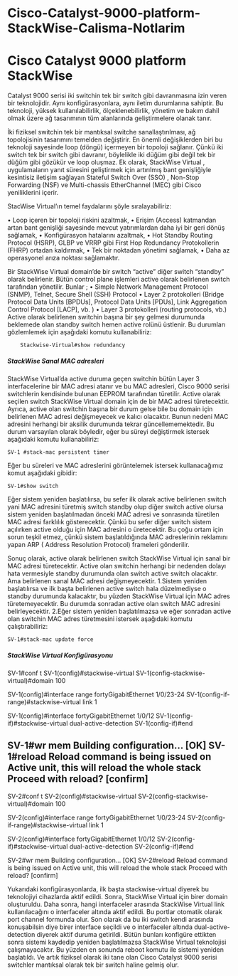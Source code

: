 # Cisco-Catalyst-9000-platform-StackWise-Calisma-Notlarim
# Cisco Catalyst 9000 platform StackWise
Catalyst 9000 serisi iki switchin tek bir switch gibi davranmasına izin veren bir teknolojidir. Aynı konfigürasyonlara, aynı iletim durumlarına sahiptir. Bu teknoloji, yüksek kullanılabilirlik, ölçeklenebilirlik, yönetim ve bakım dahil olmak üzere ağ tasarımının tüm alanlarında geliştirmelere olanak tanır.

İki fiziksel switchin tek bir mantıksal switche sanallaştırılması, ağ topolojisinin tasarımını temelden değiştirir. En önemli değişiklerden biri bu teknoloji sayesinde loop (döngü) içermeyen bir topoloji sağlanır. Çünkü iki switch tek bir switch gibi davranır, böylelikle iki düğüm gibi değil tek bir düğüm gibi gözükür ve loop oluşmaz.
Ek olarak, StackWise Virtual , uygulamaların yanıt süresini geliştirmek için artırılmış bant genişliğiyle kesintisiz iletişim sağlayan Stateful Switch Over (SSO) , Non-Stop Forwarding (NSF) ve Multi-chassis EtherChannel (MEC) gibi Cisco yeniliklerini içerir.

StacWise Virtual’ın temel faydalarını şöyle sıralayabiliriz:

•	Loop içeren bir topoloji riskini azaltmak,
•	Erişim (Access) katmandan artan bant genişliği sayesinde mevcut yatırımlardan daha iyi bir geri dönüş sağlamak,
•	Konfigürasyon hatalarını azaltmak,
•	Hot Standby Routing Protocol (HSRP), GLBP ve VRRP gibi First Hop Redundancy Protokollerin (FHRP) ortadan kaldırmak,
•	Tek bir noktadan yönetimi sağlamak,
•	Daha az operasyonel arıza noktası sağlamaktır.

Bir StackWise Virtual domain’de bir switch “active” diğer switch “standby” olarak belirlenir. Bütün control plane işlemleri active olarak belirlenen switch tarafından yönetilir. Bunlar ;
•	Simple Network Management Protocol (SNMP), Telnet, Secure Shell (SSH) Protocol
•	Layer 2 protokolleri (Bridge Protocol Data Units [BPDUs], Protocol Data Units [PDUs], Link Aggregation Control Protocol [LACP], vb. )
•	Layer 3 protokolleri (routing protocols, vb.)
Active olarak belirlenen switchin başına bir şey gelmesi durumunda beklemede olan standby switch hemen active rolünü üstlenir. Bu durumları gözlemlemek için aşağıdaki komutu kullanabiliriz:

        Stackwise-Virtual#show redundancy
        
##### _StackWise Sanal MAC adresleri_

StackWise Virtual’da active duruma geçen switchin bütün Layer 3 interfacelerine bir MAC adresi atanır ve bu MAC adresleri, Cisco 9000 serisi switchlerin kendisinde bulunan EEPROM tarafından türetilir. Active olarak seçilen switch StackWise Virtual domain için de bir MAC adresi türetecektir. Ayrıca, active olan switchin başına bir durum gelse bile bu domain için belirlenen MAC adresi değişmeyecek ve kalıcı olacaktır. Bunun nedeni MAC adresini herhangi bir aksilik durumunda tekrar güncellememektedir. Bu durum varsayılan olarak böyledir, eğer bu süreyi değiştirmek istersek aşağıdaki komutu kullanabiliriz:

    SV-1 #stack-mac persistent timer 

Eğer bu süreleri ve MAC adreslerini görüntelemek istersek kullanacağımız komut aşağıdaki gibidir:

    SV-1#show switch
    
Eğer sistem yeniden başlatılırsa, bu sefer ilk olarak active belirlenen switch yani  MAC adresini türetmiş switch standby olup diğer switch active olursa sistem yeniden başlatılmadan önceki MAC adresi ve sonrasında türetilen MAC adresi farklılık gösterecektir. Çünkü bu sefer diğer switch sistem açılırken active olduğu için MAC adresini o üretecektir. Bu çoğu ortam için sorun teşkil etmez, çünkü sistem başlatıldığında MAC adreslerinin reklamını yapan ARP ( Address Resolution Protocol) frameleri gönderilir. 

Sonuç olarak, active olarak belirlenen switch StackWise Virtual için sanal bir MAC adresi türetecektir. Active olan switchin herhangi bir nedenden dolayı hata vermesiyle standby durumunda olan switch active switch olacaktır. Ama belirlenen sanal MAC adresi değişmeyecektir. 
1.Sistem yeniden başlatılırsa ve ilk başta belirlenen active switch hala düzelmediyse o standby durumunda kalacaktır, bu yüzden StackWise Virtual için MAC adres türetemeyecektir. Bu durumda sonradan active olan switch MAC adresini belirleyecektir. 
2.Eğer sistem yeniden başlatılmazsa ve eğer sonradan active olan switchin MAC adres türetmesini istersek aşağıdaki komutu çalıştırabiliriz:

    SV-1#stack-mac update force
    
##### _StackWise Virtual Konfigürasyonu_

SV-1#conf t
SV-1(config)#stackwise-virtual
SV-1(config-stackwise-virtual)#domain 100

SV-1(config)#interface range fortyGigabitEthernet 1/0/23-24
SV-1(config-if-range)#stackwise-virtual link 1

SV-1(config)#interface fortyGigabitEthernet 1/0/12
SV-1(config-if)#stackwise-virtual dual-active-detection
SV-1(config-if)#end

SV-1#wr mem
Building configuration... [OK]
SV-1#reload
Reload command is being issued on Active unit, this will reload the whole stack
Proceed with reload? [confirm]
----------------------------------------------
SV-2#conf t
SV-2(config)#stackwise-virtual
SV-2(config-stackwise-virtual)#domain 100

SV-2(config)#interface range fortyGigabitEthernet 1/0/23-24
SV-2(config-if-range)#stackwise-virtual link 1

SV-2(config)#interface fortyGigabitEthernet 1/0/12
SV-2(config-if)#stackwise-virtual dual-active-detection
SV-2(config-if)#end

SV-2#wr mem
Building configuration... [OK]
SV-2#reload
Reload command is being issued on Active unit, this will reload the whole stack
Proceed with reload? [confirm]

Yukarıdaki konfigürasyonlarda, ilk başta stackwise-virtual diyerek bu teknolojiyi cihazlarda aktif edildi. Sonra, StackWise Virtual için birer domain oluşturuldu. Daha sonra, hangi interfaceler arasında StackWise Virtual link kullanılacağını o interfaceler altında aktif edildi. Bu portlar otomatik olarak port channel formunda olur. Son olarak da bu iki switch kendi arasında konuşabilsin diye birer interface seçildi ve o interfaceler altında dual-active-detection diyerek aktif duruma getirildi. Bütün bunları konfigüre ettikten sonra sistemi kaydedip yeniden başlatılmazsa StackWise Virtual teknolojisi çalışmayacaktır. Bu yüzden en sonunda reboot komutu ile sistemi yeniden başlatıldı. Ve artık fiziksel olarak iki tane olan Cisco Catalyst 9000 serisi switchler mantıksal olarak tek bir switch haline gelmiş olur.
